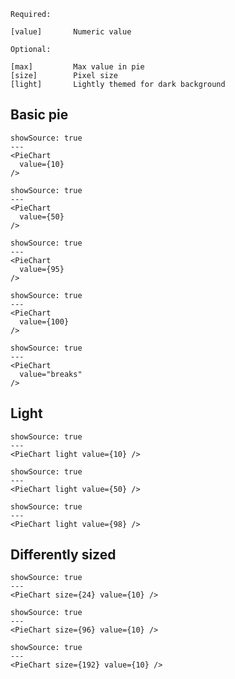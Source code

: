 ```code
Required:

[value]       Numeric value

Optional:

[max]         Max value in pie
[size]        Pixel size
[light]       Lightly themed for dark background
```

## Basic pie

```react|span-1
showSource: true
---
<PieChart
  value={10}
/>
```
```react|span-1
showSource: true
---
<PieChart
  value={50}
/>
```
```react|span-1
showSource: true
---
<PieChart
  value={95}
/>
```
```react|span-1
showSource: true
---
<PieChart
  value={100}
/>
```
```react|span-1
showSource: true
---
<PieChart
  value="breaks"
/>
```

## Light
```react|span-2,dark
showSource: true
---
<PieChart light value={10} />
```
```react|span-2,dark
showSource: true
---
<PieChart light value={50} />
```
```react|span-2,dark
showSource: true
---
<PieChart light value={98} />
```

## Differently sized
```react|span-2
showSource: true
---
<PieChart size={24} value={10} />
```
```react|span-2
showSource: true
---
<PieChart size={96} value={10} />
```
```react|span-2
showSource: true
---
<PieChart size={192} value={10} />
```
